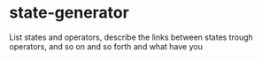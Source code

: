 # state-generator
List states and operators, describe the links between states trough operators, and so on and so forth and what have you
